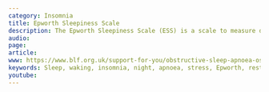 ```yaml
---
category: Insomnia
title: Epworth Sleepiness Scale
description: The Epworth Sleepiness Scale (ESS) is a scale to measure daytime sleepiness using a very short questionnaire. This can be helpful in diagnosing sleep apnoea. It was introduced in 1991 by Dr Murray Johns of Epworth Hospital in Melbourne, Australia.
audio: 
page: 
article: 
www: https://www.blf.org.uk/support-for-you/obstructive-sleep-apnoea-osa/diagnosis/epworth-sleepiness-scale
keywords: Sleep, waking, insomnia, night, apnoea, stress, Epworth, restriction, audio, questionnaire, sleep hygiene, sleep problem, sleep restriction
youtube:
--- 
```

